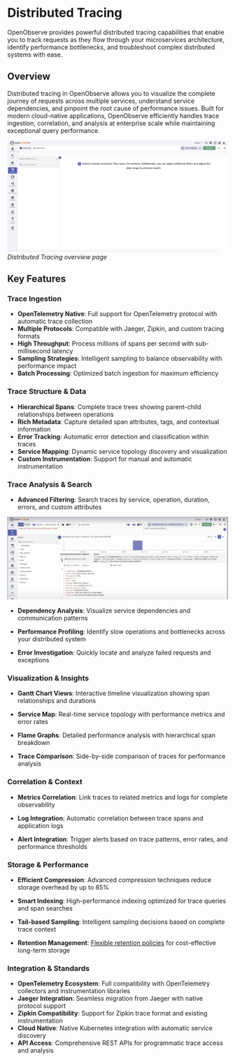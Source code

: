# Distributed Tracing

OpenObserve provides powerful distributed tracing capabilities that enable you to track requests as they flow through your microservices architecture, identify performance bottlenecks, and troubleshoot complex distributed systems with ease.

## Overview

Distributed tracing in OpenObserve allows you to visualize the complete journey of requests across multiple services, understand service dependencies, and pinpoint the root cause of performance issues. Built for modern cloud-native applications, OpenObserve efficiently handles trace ingestion, correlation, and analysis at enterprise scale while maintaining exceptional query performance.

![Tracing Page](../images/features/tracing-page.png)
*Distributed Tracing overview page*

## Key Features

### Trace Ingestion
- **OpenTelemetry Native**: Full support for OpenTelemetry protocol with automatic trace collection
- **Multiple Protocols**: Compatible with Jaeger, Zipkin, and custom tracing formats
- **High Throughput**: Process millions of spans per second with sub-millisecond latency
- **Sampling Strategies**: Intelligent sampling to balance observability with performance impact
- **Batch Processing**: Optimized batch ingestion for maximum efficiency

### Trace Structure & Data
- **Hierarchical Spans**: Complete trace trees showing parent-child relationships between operations
- **Rich Metadata**: Capture detailed span attributes, tags, and contextual information
- **Error Tracking**: Automatic error detection and classification within traces
- **Service Mapping**: Dynamic service topology discovery and visualization
- **Custom Instrumentation**: Support for manual and automatic instrumentation

### Trace Analysis & Search

- **Advanced Filtering**: Search traces by service, operation, duration, errors, and custom attributes

![Trace Search](../images/features/trace-search.png)

- **Dependency Analysis**: Visualize service dependencies and communication patterns

- **Performance Profiling**: Identify slow operations and bottlenecks across your distributed system

- **Error Investigation**: Quickly locate and analyze failed requests and exceptions

### Visualization & Insights

- **Gantt Chart Views**: Interactive timeline visualization showing span relationships and durations

- **Service Map**: Real-time service topology with performance metrics and error rates

- **Flame Graphs**: Detailed performance analysis with hierarchical span breakdown

- **Trace Comparison**: Side-by-side comparison of traces for performance analysis

### Correlation & Context

- **Metrics Correlation**: Link traces to related metrics and logs for complete observability

- **Log Integration**: Automatic correlation between trace spans and application logs

- **Alert Integration**: Trigger alerts based on trace patterns, error rates, and performance thresholds

### Storage & Performance

- **Efficient Compression**: Advanced compression techniques reduce storage overhead by up to 85%

- **Smart Indexing**: High-performance indexing optimized for trace queries and span searches

- **Tail-based Sampling**: Intelligent sampling decisions based on complete trace context

- **Retention Management**: [Flexible retention policies](../user-guide/streams/extended-retention.md) for cost-effective long-term storage

### Integration & Standards
- **OpenTelemetry Ecosystem**: Full compatibility with OpenTelemetry collectors and instrumentation libraries
- **Jaeger Integration**: Seamless migration from Jaeger with native protocol support
- **Zipkin Compatibility**: Support for Zipkin trace format and existing instrumentation
- **Cloud Native**: Native Kubernetes integration with automatic service discovery
- **API Access**: Comprehensive REST APIs for programmatic trace access and analysis